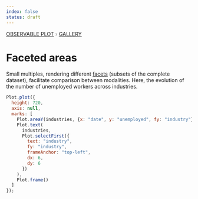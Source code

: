 ```yaml
---
index: false
status: draft
---
```


<div style="color: grey; font: 13px/25.5px var(--sans-serif); text-transform: uppercase;"><h1 style="display: none;">Plot: Faceted areas</h1><a href="/plot">Observable Plot</a> › <a href="/@observablehq/plot-gallery">Gallery</a></div>

# Faceted areas

Small multiples, rendering different [facets](https://observablehq.com/plot/features/facets) (subsets of the complete dataset), facilitate comparison between modalities. Here, the evolution of the number of unemployed workers across industries.

```js echo
Plot.plot({
  height: 720,
  axis: null,
  marks: [
    Plot.areaY(industries, {x: "date", y: "unemployed", fy: "industry"}),
    Plot.text(
      industries,
      Plot.selectFirst({
        text: "industry",
        fy: "industry",
        frameAnchor: "top-left",
        dx: 6,
        dy: 6
      })
    ),
    Plot.frame()
  ]
});
```
